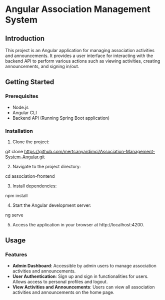 # Angular Association Management System

## Introduction

This project is an Angular application for managing association activities and announcements. It provides a user interface for interacting with the backend API to perform various actions such as viewing activities, creating announcements, and signing in/out.

## Getting Started

### Prerequisites

- Node.js
- Angular CLI
- Backend API (Running Spring Boot application)

### Installation

1. Clone the project:

git clone https://github.com/mertcanyardimci/Association-Management-System-Angular.git


2. Navigate to the project directory:

cd association-frontend


3. Install dependencies:

npm install


4. Start the Angular development server:

ng serve


5. Access the application in your browser at http://localhost:4200.

## Usage

### Features

- **Admin Dashboard**: Accessible by admin users to manage association activities and announcements.
- **User Authentication**: Sign up and sign in functionalities for users. Allows access to personal profiles and logout.
- **View Activities and Announcements**: Users can view all association activities and announcements on the home page.
